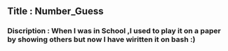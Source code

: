 ## Title       :       Number_Guess
### Discription   :     When I was in School ,I used to play it on a paper by showing others but now I have wiritten it on bash :)
